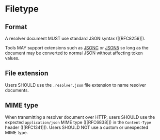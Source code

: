 # Filetype

## Format

A resolver document MUST use standard JSON syntax ([[RFC8259]]).

Tools MAY support extensions such as [JSONC](https://jsonc.org/) or [JSON5](https://json5.org/) so long as the document may be converted to normal JSON without affecting token values.

## File extension

Users SHOULD use the `.resolver.json` file extension to name resolver documents.

## MIME type

When transmitting a resolver document over HTTP, users SHOULD use the expected `application/json` MIME type ([[RFC6838]]) in the `Content-Type` header ([[RFC1341]]). Users SHOULD NOT use a custom or unexpected MIME type.
